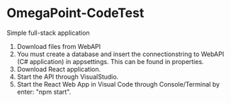 # OmegaPoint-CodeTest
Simple full-stack application
1. Download files from WebAPI
2. You must create a database and insert the connectionstring to WebAPI (C# application) in appsettings. This can be found in properties.
3. Download React application.
4. Start the API through VisualStudio.
5. Start the React Web App in Visual Code through Console/Terminal by enter: "npm start".

